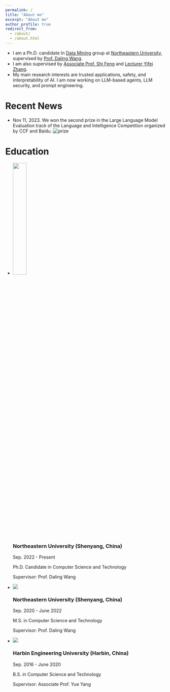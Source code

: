 ```yaml
---
permalink: /
title: "About me"
excerpt: "About me"
author_profile: true
redirect_from: 
  - /about/
  - /about.html
---
```


- I am a Ph.D. candidate In [Data Mining](https://neu-datamining.github.io/) group at [Northeastern University](http://www.neu.edu.cn/), supervised by [Prof. Daling Wang](https://neu-datamining.github.io/wangdl.htm).
- I am also supervised by [Associate Prof. Shi Feng](https://neu-datamining.github.io/cse/fengshi/) and [Lecturer Yifei Zhang](http://faculty.neu.edu.cn/zhangyifei/english.html).
- My main research interests are trusted applications, safety, and interpretability of AI. I am now working on LLM-based agents, LLM security, and prompt engineering.

# Recent News
- Nov 11, 2023. We won the second prize in the Large Language Model Evaluation track of the Language and Intelligence Competition organized by CCF and Baidu.
  ![prize](https://sci-m-wang.github.io/images/2nd_prize.jpg)

# Education
- <img src="https://sci-m-wang.github.io/images/neu_logo.png" width="30%">

  ### Northeastern University (Shenyang, China)
  
  Sep. 2022 - Present
  
  Ph.D. Candidate in Computer Science and Technology
  
  Supervisor: Prof. Daling Wang
- ![](https://sci-m-wang.github.io/images/neu_logo.png)
  ### Northeastern University (Shenyang, China)
  
  Sep. 2020 - June 2022
  
  M.S. in Computer Science and Technology
  
  Supervisor: Prof. Daling Wang
- ![](https://sci-m-wang.github.io/images/hrbeu.jpg)
  ### Harbin Engineering University (Harbin, China)
  
  Sep. 2016 - June 2020
  
  B.S. in Computer Science and Technology
  
  Supervisor: Associate Prof. Yue Yang
